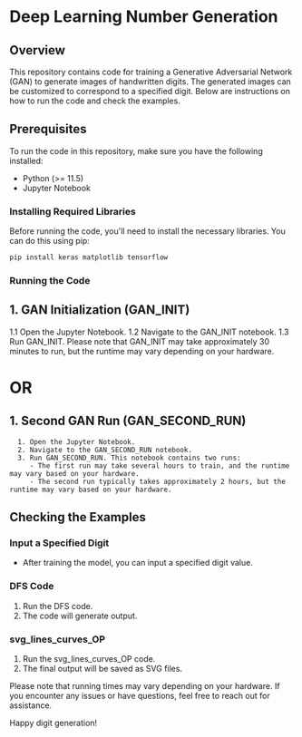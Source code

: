 # Deep Learning Number Generation

## Overview
This repository contains code for training a Generative Adversarial Network (GAN) to generate images of handwritten digits. The generated images can be customized to correspond to a specified digit. Below are instructions on how to run the code and check the examples.

## Prerequisites
To run the code in this repository, make sure you have the following installed:
- Python (>= 11.5)
- Jupyter Notebook

### Installing Required Libraries
Before running the code, you'll need to install the necessary libraries. You can do this using pip:

```bash
pip install keras matplotlib tensorflow
```
### Running the Code

## 1. GAN Initialization (GAN_INIT)
1.1 Open the Jupyter Notebook.
1.2 Navigate to the GAN_INIT notebook.
1.3 Run GAN_INIT. Please note that GAN_INIT may take approximately 30 minutes to run, but the runtime may vary depending on your hardware.

   # OR

## 1. Second GAN Run (GAN_SECOND_RUN)
      1. Open the Jupyter Notebook.
      2. Navigate to the GAN_SECOND_RUN notebook.
      3. Run GAN_SECOND_RUN. This notebook contains two runs:
         - The first run may take several hours to train, and the runtime may vary based on your hardware.
         - The second run typically takes approximately 2 hours, but the runtime may vary based on your hardware.

## Checking the Examples

### Input a Specified Digit
- After training the model, you can input a specified digit value.

### DFS Code
1. Run the DFS code.
2. The code will generate output.

### svg_lines_curves_OP
1. Run the svg_lines_curves_OP code.
2. The final output will be saved as SVG files.

Please note that running times may vary depending on your hardware. If you encounter any issues or have questions, feel free to reach out for assistance.

Happy digit generation!
